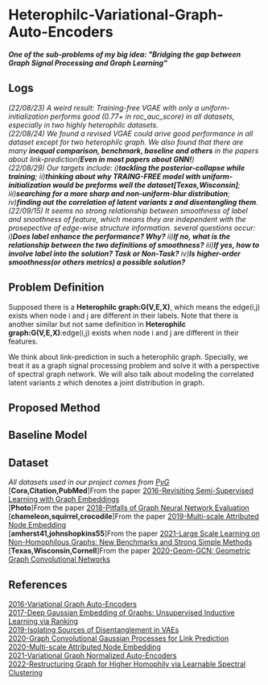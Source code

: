 # Heterophilc-Variational-Graph-Auto-Encoders
***One of the sub-problems of my big idea: "Bridging the gap between Graph Signal Processing and Graph Learning"***  
## Logs  
*(22/08/23) A weird result: Training-free VGAE with only a uniform-initialization performs good (0.77+ in roc_auc_score) in all datasets, especially in two highly heterophilc datasets.*  
*(22/08/24) We found a revised VGAE could arive good performance in all dataset except for two heterophilc graph. We also found that there are many **inequal comparison, benchmark, baseline and others** in the papers about link-prediction(**Even in most papers about GNN!**)*  
*(22/08/29) Our targets include: i)**tackling the posterior-collapse while training**; ii)**thinking about why TRAING-FREE model with uniform-initialization would be preforms well the dataset[Texas,Wisconsin]**; iii)**searching for a more sharp and non-uniform-blur distribution**; iv)**finding out the correlation of latent variants z and disentangling them**.*  
*(22/09/15) It seems no strong relationship between smoothness of label and snoothness of feature, which means they are independent with the prosepective of edge-wise structure information. several questions occur: i)**Does label enhance the performance? Why?** ii)**If no, what is the relationship between the two definitions of smoothness?** iii)**If yes, how to involve label into the solution? Task or Non-Task?** iv)**Is higher-order smoothness(or others metrics) a possible solution?***  
## Problem Definition 
Supposed there is a **Heterophilc graph:G(V,E,X)**, which means the edge(i,j) exists when node i and j are different in their labels. Note that there is another similar but not same definition in **Heterophilc graph:G(V,E,X)**:edge(i,j) exists when node i and j are different in their features.  
  
We think about link-prediction in such a heterophilc graph. Specially, we treat it as a graph signal processing problem and solve it with a perspective of spectral graph network. We will also talk about modeling the correlated latent variants z which denotes a joint distribution in graph.  
## Proposed Method  
## Baseline Model  
## Dataset  
*All datasets used in our project comes from [PyG](https://pytorch-geometric.readthedocs.io/en/latest/index.html)*  
[**Cora,Citation,PubMed**]From the paper [2016-Revisiting Semi-Supervised Learning with Graph Embeddings](https://arxiv.org/abs/1603.08861)  
[**Photo**]From the paper [2018-Pitfalls of Graph Neural Network Evaluation](https://arxiv.org/abs/1811.05868)  
[**chameleon,squirrel,crocodile**]From the paper [2019-Multi-scale Attributed Node Embedding](https://arxiv.org/abs/1909.13021)  
[**amherst41,johnshopkins55**]From the paper [2021-Large Scale Learning on Non-Homophilous Graphs: New Benchmarks and Strong Simple Methods](https://arxiv.org/abs/2110.14446)  
[**Texas,Wisconsin,Cornell**]From the paper [2020-Geom-GCN: Geometric Graph Convolutional Networks](https://arxiv.org/abs/2002.05287)  
## References  
[2016-Variational Graph Auto-Encoders](https://arxiv.org/abs/1611.07308)  
[2017-Deep Gaussian Embedding of Graphs: Unsupervised Inductive Learning via Ranking](https://arxiv.org/abs/1707.03815)  
[2019-Isolating Sources of Disentanglement in VAEs](https://arxiv.org/abs/1802.04942)  
[2020-Graph Convolutional Gaussian Processes for Link Prediction](https://arxiv.org/abs/2002.04337)  
[2020-Multi-scale Attributed Node Embedding](https://arxiv.org/abs/1909.13021)  
[2021-Variational Graph Normalized Auto-Encoders](https://arxiv.org/abs/2108.08046)  
[2022-Restructuring Graph for Higher Homophily via Learnable Spectral Clustering](https://arxiv.org/abs/2206.02386)  
